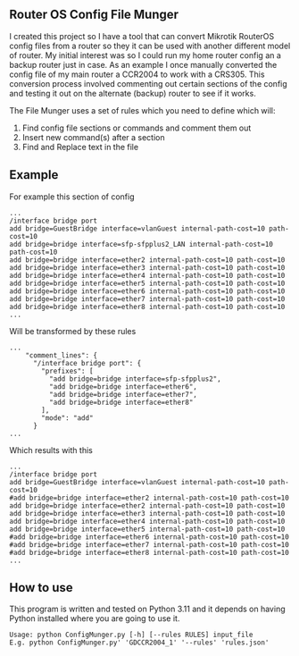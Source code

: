 ## Router OS Config File Munger
I created this project so I have a tool that can convert Mikrotik RouterOS config files from a router so they it can be used with another different model of router. My initial interest was so I could run my home router config an a backup router just in case. As an example I once manually converted the config file of my main router a CCR2004 to work with a CRS305. This conversion process involved commenting out certain sections of the config and testing it out on the alternate (backup) router to see if it works.

The File Munger uses a set of rules which you need to define which will:

1. Find config file sections or commands and comment them out
2. Insert new command(s) after a section
3. Find and Replace text in the file

## Example

For example this section of config

```
...
/interface bridge port
add bridge=GuestBridge interface=vlanGuest internal-path-cost=10 path-cost=10
add bridge=bridge interface=sfp-sfpplus2_LAN internal-path-cost=10 path-cost=10
add bridge=bridge interface=ether2 internal-path-cost=10 path-cost=10
add bridge=bridge interface=ether3 internal-path-cost=10 path-cost=10
add bridge=bridge interface=ether4 internal-path-cost=10 path-cost=10
add bridge=bridge interface=ether5 internal-path-cost=10 path-cost=10
add bridge=bridge interface=ether6 internal-path-cost=10 path-cost=10
add bridge=bridge interface=ether7 internal-path-cost=10 path-cost=10
add bridge=bridge interface=ether8 internal-path-cost=10 path-cost=10
...
```

Will be transformed by these rules

```
...
    "comment_lines": {
      "/interface bridge port": {
        "prefixes": [
          "add bridge=bridge interface=sfp-sfpplus2",
          "add bridge=bridge interface=ether6",
          "add bridge=bridge interface=ether7",
          "add bridge=bridge interface=ether8"
        ],
        "mode": "add"
      }
...
```
Which results with this

```
...
/interface bridge port
add bridge=GuestBridge interface=vlanGuest internal-path-cost=10 path-cost=10
#add bridge=bridge interface=ether2 internal-path-cost=10 path-cost=10
add bridge=bridge interface=ether2 internal-path-cost=10 path-cost=10
add bridge=bridge interface=ether3 internal-path-cost=10 path-cost=10
add bridge=bridge interface=ether4 internal-path-cost=10 path-cost=10
add bridge=bridge interface=ether5 internal-path-cost=10 path-cost=10
#add bridge=bridge interface=ether6 internal-path-cost=10 path-cost=10
#add bridge=bridge interface=ether7 internal-path-cost=10 path-cost=10
#add bridge=bridge interface=ether8 internal-path-cost=10 path-cost=10
...
```

## How to use

This program is written and tested on Python 3.11 and it depends on having Python installed where you are going to use it.

```
Usage: python ConfigMunger.py [-h] [--rules RULES] input_file
E.g. python ConfigMunger.py' 'GDCCR2004_1' '--rules' 'rules.json'
```

